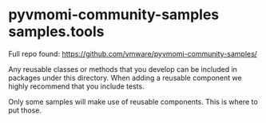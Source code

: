 pyvmomi-community-samples samples.tools
=======================================
Full repo found: https://github.com/vmware/pyvmomi-community-samples/

Any reusable classes or methods that you develop can be included in packages
under this directory. When adding a reusable component we highly recommend
that you include tests.

Only some samples will make use of reusable components. This is where to put
those.
